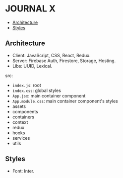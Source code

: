 # JOURNAL X

- [Architecture](#architecture)
- [Styles](#styles)

## Architecture

- Client: JavaScript, CSS, React, Redux.
- Server: Firebase Auth, Firestore, Storage, Hosting.
- Libs: UUID, Lexical.

src:

- `index.js`: root
- `index.css`: global styles
- `App.jsx`: main container component
- `App.module.css`: main container component's styles
- assets
- components
- containers
- context
- redux
- hooks
- services
- utils

## Styles

- Font: Inter.
